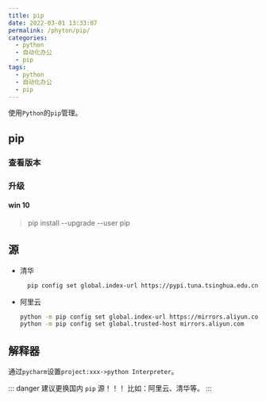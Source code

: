 ```yaml
---
title: pip
date: 2022-03-01 13:33:07
permalink: /phyton/pip/
categories:
  - python
  - 自动化办公
  - pip
tags:
  - python
  - 自动化办公
  - pip
---
```

使用`Python`的`pip`管理。
<!-- more -->
## pip
### 查看版本
### 升级
#### win 10
> pip install --upgrade --user pip

## 源
* 清华
  ```sh
    pip config set global.index-url https://pypi.tuna.tsinghua.edu.cn/simple
  ```
  
* 阿里云
  ```sh
  python -m pip config set global.index-url https://mirrors.aliyun.com/pypi/simple/
  python -m pip config set global.trusted-host mirrors.aliyun.com
  ```

## 解释器
通过`pycharm`设置`project:xxx->python Interpreter`。

::: danger
建议更换国内 `pip` 源！！！
比如：阿里云、清华等。
:::